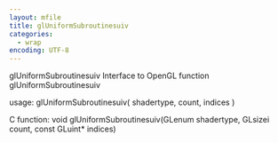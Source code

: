 ```yaml
---
layout: mfile
title: glUniformSubroutinesuiv
categories:
  - wrap
encoding: UTF-8
---
```


glUniformSubroutinesuiv  Interface to OpenGL function glUniformSubroutinesuiv

usage:  glUniformSubroutinesuiv( shadertype, count, indices )

C function:  void glUniformSubroutinesuiv(GLenum shadertype, GLsizei count, const GLuint\* indices)